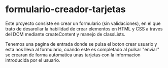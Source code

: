 # formulario-creador-tarjetas
Este proyecto consiste en crear un formulario (sin validaciones), en el que trato de desarollar la habilidad de crear elementos en HTML y CSS a traves del DOM mediante createContent y manejo de classLists.

Tenemos una pagina de entrada donde se pulsa el boton crear usuario y esta nos lleva al formulario, cuando este es completado al pulsar "enviar"
se crearan de forma automatica unas tarjetas con la informacion introducida por el usuario.
